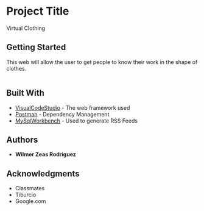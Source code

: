 # Project Title

Virtual Clothing

## Getting Started

This web will allow the user to get people to know their work in the shape of clothes.

```

```

## Built With

- [VisualCodeStudio](https://code.visualstudio.com/) - The web framework used
- [Postman](https://documenter.getpostman.com/view/38432276/2sAXxMfD9d) - Dependency Management
- [MySqlWorkbench](https://www.mysql.com/products/workbench/) - Used to generate RSS Feeds

## Authors

- **Wilmer Zeas Rodriguez**

## Acknowledgments

- Classmates
- Tiburcio
- Google.com
